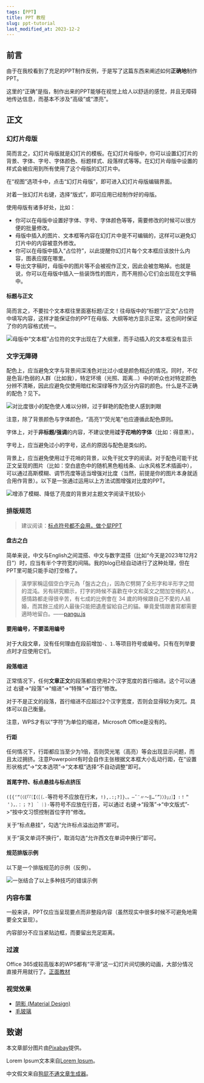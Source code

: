 ```yaml
---
tags: [PPT]
title: PPT 教程
slug: ppt-tutorial
last_modified_at: 2023-12-2
---
```


## 前言

由于在我校看到了充足的PPT制作反例，于是写了这篇东西来阐述如何**正确地**制作PPT。

这里的“正确”是指，制作出来的PPT能够在视觉上给人以舒适的感觉，并且无障碍地传达信息，而基本不涉及“高级”或“漂亮”。

## 正文

### 幻灯片母版

简而言之，幻灯片母版就是幻灯片的模板。在幻灯片母版中，你可以设置幻灯片的背景、字体、字号、字体颜色、标题样式、段落样式等等。在幻灯片母版中设置的样式会被应用到所有使用了这个母版的幻灯片中。

在“视图”选项卡中，点击“幻灯片母版”，即可进入幻灯片母版编辑界面。

对着一张幻灯片右键，选择“版式”，即可应用已经制作好的母版。

使用母版有诸多好处，比如：

- 你可以在母版中设置好字体、字号、字体颜色等等，需要修改的时候可以很方便的批量修改。
- 母版中插入的图片、文本框等内容在幻灯片中是不可编辑的，这样可以避免幻灯片中的内容被意外修改。
- 你可以在母版中插入“占位符”，以此提醒你幻灯片每个文本框应该放什么内容，图表应摆在哪里。
- 导出文字稿时，母版中的图片等不会被视作正文，因此会被忽略掉。也就是说，你可以在母版中插入一些装饰性的图片，而不用担心它们会出现在文字稿中。

#### 标题与正文

简而言之，不要拉个文本框往里面塞标题/正文！往母版中的“标题”/“正文”占位符中填写内容，这样才能保证你的PPT在母版、大纲等地方显示正常。这也同时保证了你的内容格式统一。

![母版中“文本框”占位符的文字出现在了大纲里，而手动插入的文本框没有显示](https://s2.loli.net/2023/12/02/8q6MHNVvrkYZjxi.png)

### 文字无障碍

配色上，应当避免文字与背景间深浅色对比过小或是颜色相近的情况。同时，不仅是色盲/色弱的人群（比如我），特定环境（光照、距离…）中的听众也对特定颜色分辨不清晰，因此应避免仅使用暗红和深绿等作为区分内容的颜色。什么是不正确的配色？见下。

![对比度很小的配色使人难以分辨，过于鲜艳的配色使人感到刺眼](https://s2.loli.net/2023/12/02/gpZmsvAkLy3aoUn.jpg)

注意，除了背景颜色与字体颜色，“高亮”/“荧光笔”也应遵循此配色原则。

字体上，对于**非标题/强调**的内容，不建议使用**过于花哨的字体**（比如：得意黑）。

字号上，应当避免过小的字号，这点的原因与配色是类似的。

背景上，应当避免使用过于花哨的背景，以免干扰文字的阅读。对于配色可能干扰正文呈现的图片（比如：空白底色中的随机黑色粗线条、山水风格艺术插画中），可以通过高斯模糊、调节亮度等适当增强对比度（当然，前提是你的图片本身就适合用作背景）。以下是一张通过运用以上方法试图增强对比度的PPT。

![增添了模糊、降低了亮度的背景对主题文字阅读干扰较小](https://s2.loli.net/2023/12/02/Kau8Rm63HcXNUJh.png)

### 排版规范

> 建议阅读：[标点符号都不会用，做个屁PPT](https://zhuanlan.zhihu.com/p/32252864)

#### 盘古之白

简单来说，中文与English之间混搭、中文与数字混搭（比如“今天是2023年12月2日”）时，应当有半个字符宽的间隔。我的blog已经自动进行了这种处理，但在PPT里可能只能手动打空格了。

> 漢學家稱這個空白字元為「盤古之白」，因為它劈開了全形字和半形字之間的混沌。另有研究顯示，打字的時候不喜歡在中文和英文之間加空格的人，感情路都走得很辛苦，有七成的比例會在 34 歲的時候跟自己不愛的人結婚，而其餘三成的人最後只能把遺產留給自己的貓。畢竟愛情跟書寫都需要適時地留白。——[pangu.js](https://github.com/vinta/pangu.js/blob/master/READMEd#%E7%82%BA%E4%BB%80%E9%BA%BC%E4%BD%A0%E5%80%91%E5%B0%B1%E6%98%AF%E4%B8%8D%E8%83%BD%E5%8A%A0%E5%80%8B%E7%A9%BA%E6%A0%BC%E5%91%A2)

#### 要用编号，不要滥用编号

对于大段文章，没有任何理由在段前增加`·`、`1.`等项目符号或编号。只有在列举要点时才应使用它们。

#### 段落缩进

正常情况下，任何**文章正文**的段落都应使用2个汉字宽度的首行缩进。这个可以通过 右键->“段落”->“缩进”->“特殊”->“首行”修改。

对于不是正文的段落，首行缩进不应超过2个汉字宽度，否则会显得较为突兀。具体可以自己衡量。

注意，WPS才有以“字符”为单位的缩进，Microsoft Office是没有的。

#### 行距

任何情况下，行距都应当至少为1倍，否则荧光笔（高亮）等会出现显示问题，而且太过拥挤。注意Powerpoint有时会自作主张根据文本框大小乱动行距，在“设置形状格式”->“文本选项”->“文本框”选择“不自动调整”即可。

#### 首尾字符、标点悬挂与标点挤压

`([{‘“〔〈《「『〖【（［｛．·`等符号不应放在行末，`!),.:;?]}、。—ˇ¨〃～‖…’”〕〉》」』〗】∶！＂＇），．：；？］｀｜｝·`等符号不应放在行首，可以通过 右键->“段落”->“中文版式”->“按中文习惯控制首位字符”修改。

关于“标点悬挂”，勾选“允许标点溢出边界”即可。

关于“英文单词不换行”，取消勾选“允许西文在单词中换行”即可。

#### 规范排版示例

以下是一个排版规范的示例（反例）。

![一张结合了以上多种技巧的错误示例](https://s2.loli.net/2023/12/02/8DrIchSQ5bwLGuF.png)

### 内容布置

一般来讲，PPT仅应当呈现要点而非整段内容（虽然现实中很多时候不可避免地需要全文呈现）。

内容部分不应当紧贴边框，而要留出充足距离。

### 过渡

Office 365或较高版本的WPS都有“平滑”这一幻灯片间切换的动画，大部分情况直接开用就行了。[正面教材](https://www.bilibili.com/video/BV1TC4y1Y73K/)

### 视觉效果

- [阴影 (Material Design)](https://zhuanlan.zhihu.com/p/44840368)
- [毛玻璃](https://zhuanlan.zhihu.com/p/163156003)

## 致谢

本文章部分图片由[Pixabay](https://pixabay.com/)提供。

Lorem Ipsum文本来自[Lorem Ipsum](https://cn.lipsum.com/)。

中文假文来自[狗屁不通文章生成器](https://suulnnka.github.io/BullshitGenerator)。
